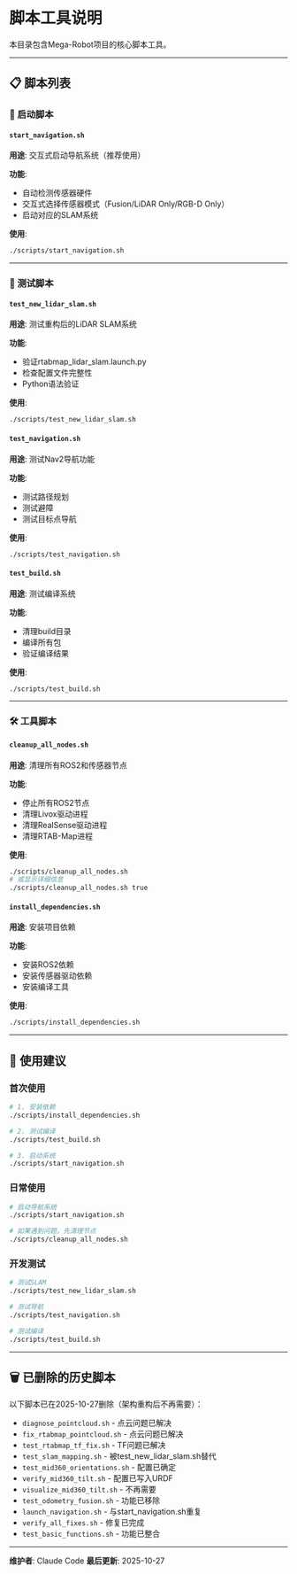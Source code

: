 # 脚本工具说明

本目录包含Mega-Robot项目的核心脚本工具。

---

## 📋 脚本列表

### 🚀 启动脚本

#### `start_navigation.sh`
**用途**: 交互式启动导航系统（推荐使用）

**功能**:
- 自动检测传感器硬件
- 交互式选择传感器模式（Fusion/LiDAR Only/RGB-D Only）
- 启动对应的SLAM系统

**使用**:
```bash
./scripts/start_navigation.sh
```

---

### 🧪 测试脚本

#### `test_new_lidar_slam.sh`
**用途**: 测试重构后的LiDAR SLAM系统

**功能**:
- 验证rtabmap_lidar_slam.launch.py
- 检查配置文件完整性
- Python语法验证

**使用**:
```bash
./scripts/test_new_lidar_slam.sh
```

#### `test_navigation.sh`
**用途**: 测试Nav2导航功能

**功能**:
- 测试路径规划
- 测试避障
- 测试目标点导航

**使用**:
```bash
./scripts/test_navigation.sh
```

#### `test_build.sh`
**用途**: 测试编译系统

**功能**:
- 清理build目录
- 编译所有包
- 验证编译结果

**使用**:
```bash
./scripts/test_build.sh
```

---

### 🛠️ 工具脚本

#### `cleanup_all_nodes.sh`
**用途**: 清理所有ROS2和传感器节点

**功能**:
- 停止所有ROS2节点
- 清理Livox驱动进程
- 清理RealSense驱动进程
- 清理RTAB-Map进程

**使用**:
```bash
./scripts/cleanup_all_nodes.sh
# 或显示详细信息
./scripts/cleanup_all_nodes.sh true
```

#### `install_dependencies.sh`
**用途**: 安装项目依赖

**功能**:
- 安装ROS2依赖
- 安装传感器驱动依赖
- 安装编译工具

**使用**:
```bash
./scripts/install_dependencies.sh
```

---

## 📝 使用建议

### 首次使用
```bash
# 1. 安装依赖
./scripts/install_dependencies.sh

# 2. 测试编译
./scripts/test_build.sh

# 3. 启动系统
./scripts/start_navigation.sh
```

### 日常使用
```bash
# 启动导航系统
./scripts/start_navigation.sh

# 如果遇到问题，先清理节点
./scripts/cleanup_all_nodes.sh
```

### 开发测试
```bash
# 测试SLAM
./scripts/test_new_lidar_slam.sh

# 测试导航
./scripts/test_navigation.sh

# 测试编译
./scripts/test_build.sh
```

---

## 🗑️ 已删除的历史脚本

以下脚本已在2025-10-27删除（架构重构后不再需要）：

- `diagnose_pointcloud.sh` - 点云问题已解决
- `fix_rtabmap_pointcloud.sh` - 点云问题已解决
- `test_rtabmap_tf_fix.sh` - TF问题已解决
- `test_slam_mapping.sh` - 被test_new_lidar_slam.sh替代
- `test_mid360_orientations.sh` - 配置已确定
- `verify_mid360_tilt.sh` - 配置已写入URDF
- `visualize_mid360_tilt.sh` - 不再需要
- `test_odometry_fusion.sh` - 功能已移除
- `launch_navigation.sh` - 与start_navigation.sh重复
- `verify_all_fixes.sh` - 修复已完成
- `test_basic_functions.sh` - 功能已整合

---

**维护者**: Claude Code
**最后更新**: 2025-10-27
